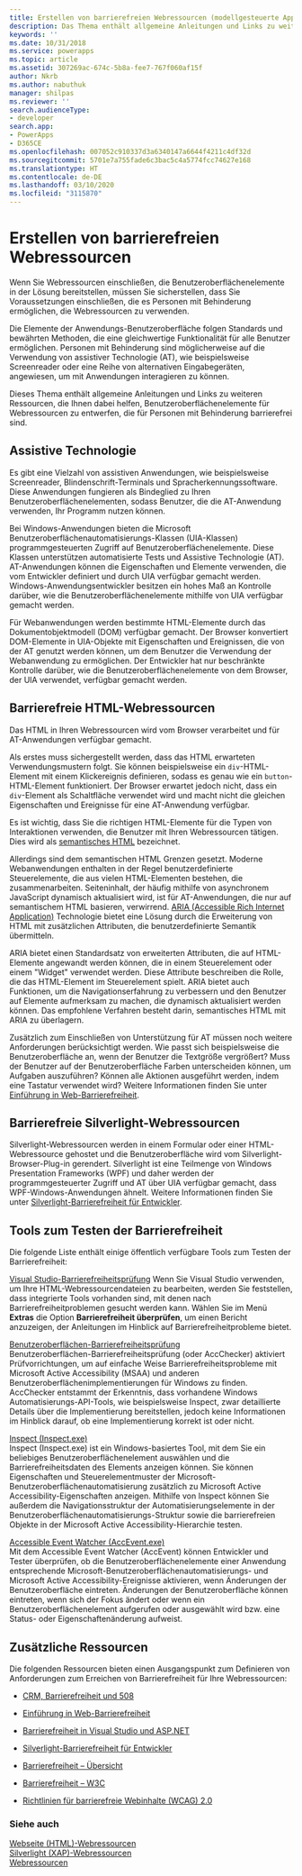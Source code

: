 ```yaml
---
title: Erstellen von barrierefreien Webressourcen (modellgesteuerte Apps) | Microsoft Docs
description: Das Thema enthält allgemeine Anleitungen und Links zu weiteren Ressourcen, die Ihnen dabei helfen, Benutzeroberflächenelemente für Webressourcen zu entwerfen, die für Personen mit Behinderung barrierefrei sind.
keywords: ''
ms.date: 10/31/2018
ms.service: powerapps
ms.topic: article
ms.assetid: 307269ac-674c-5b8a-fee7-767f060af15f
author: Nkrb
ms.author: nabuthuk
manager: shilpas
ms.reviewer: ''
search.audienceType:
- developer
search.app:
- PowerApps
- D365CE
ms.openlocfilehash: 007052c910337d3a6340147a6644f4211c4df32d
ms.sourcegitcommit: 5701e7a755fade6c3bac5c4a5774fcc74627e168
ms.translationtype: HT
ms.contentlocale: de-DE
ms.lasthandoff: 03/10/2020
ms.locfileid: "3115870"
---
```

# <a name="create-accessible-web-resources"></a>Erstellen von barrierefreien Webressourcen

<!-- https://docs.microsoft.com/dynamics365/customer-engagement/developer/create-accessible-web-resources -->


Wenn Sie Webressourcen einschließen, die Benutzeroberflächenelemente in der Lösung bereitstellen, müssen Sie sicherstellen, dass Sie Voraussetzungen einschließen, die es Personen mit Behinderung ermöglichen, die Webressourcen zu verwenden.  
  
 Die Elemente der Anwendungs-Benutzeroberfläche folgen Standards und bewährten Methoden, die eine gleichwertige Funktionalität für alle Benutzer ermöglichen. Personen mit Behinderung sind möglicherweise auf die Verwendung von assistiver Technologie (AT), wie beispielsweise Screenreader oder eine Reihe von alternativen Eingabegeräten, angewiesen, um mit Anwendungen interagieren zu können.  
  
 Dieses Thema enthält allgemeine Anleitungen und Links zu weiteren Ressourcen, die Ihnen dabei helfen, Benutzeroberflächenelemente für Webressourcen zu entwerfen, die für Personen mit Behinderung barrierefrei sind.  
  
<a name="BKMK_AT"></a>   
## <a name="assistive-technology"></a>Assistive Technologie  
 Es gibt eine Vielzahl von assistiven Anwendungen, wie beispielsweise Screenreader, Blindenschrift-Terminals und Spracherkennungssoftware. Diese Anwendungen fungieren als Bindeglied zu Ihren Benutzeroberflächenelementen, sodass Benutzer, die die AT-Anwendung verwenden, Ihr Programm nutzen können.  
  
 Bei Windows-Anwendungen bieten die Microsoft Benutzeroberflächenautomatisierungs-Klassen (UIA-Klassen) programmgesteuerten Zugriff auf Benutzeroberflächenelemente. Diese Klassen unterstützen automatisierte Tests und Assistive Technologie (AT). AT-Anwendungen können die Eigenschaften und Elemente verwenden, die vom Entwickler definiert und durch UIA verfügbar gemacht werden. Windows-Anwendungsentwickler besitzen ein hohes Maß an Kontrolle darüber, wie die Benutzeroberflächenelemente mithilfe von UIA verfügbar gemacht werden.  
  
 Für Webanwendungen werden bestimmte HTML-Elemente durch das Dokumentobjektmodell (DOM) verfügbar gemacht. Der Browser konvertiert DOM-Elemente in UIA-Objekte mit Eigenschaften und Ereignissen, die von der AT genutzt werden können, um dem Benutzer die Verwendung der Webanwendung zu ermöglichen. Der Entwickler hat nur beschränkte Kontrolle darüber, wie die Benutzeroberflächenelemente von dem Browser, der UIA verwendet, verfügbar gemacht werden.  
  
<a name="BKMK_HTMLWebResources"></a>   
## <a name="accessible-html-web-resources"></a>Barrierefreie HTML-Webressourcen  
 Das HTML in Ihren Webressourcen wird vom Browser verarbeitet und für AT-Anwendungen verfügbar gemacht.  
  
 Als erstes muss sichergestellt werden, dass das HTML erwarteten Verwendungsmustern folgt. Sie können beispielsweise ein `div`-HTML-Element mit einem Klickereignis definieren, sodass es genau wie ein `button`-HTML-Element funktioniert. Der Browser erwartet jedoch nicht, dass ein `div`-Element als Schaltfläche verwendet wird und macht nicht die gleichen Eigenschaften und Ereignisse für eine AT-Anwendung verfügbar.  
  
 Es ist wichtig, dass Sie die richtigen HTML-Elemente für die Typen von Interaktionen verwenden, die Benutzer mit Ihren Webressourcen tätigen. Dies wird als [semantisches HTML](https://docs.microsoft.com/microsoft-edge/accessibility) bezeichnet.  
  
 Allerdings sind dem semantischen HTML Grenzen gesetzt. Moderne Webanwendungen enthalten in der Regel benutzerdefinierte Steuerelemente, die aus vielen HTML-Elementen bestehen, die zusammenarbeiten. Seiteninhalt, der häufig mithilfe von asynchronem JavaScript dynamisch aktualisiert wird, ist für AT-Anwendungen, die nur auf semantischem HTML basieren, verwirrend. [ARIA (Accessible Rich Internet Application)](https://docs.microsoft.com/microsoft-edge/accessibility) Technologie bietet eine Lösung durch die Erweiterung von HTML mit zusätzlichen Attributen, die benutzerdefinierte Semantik übermitteln.  
  
 ARIA bietet einen Standardsatz von erweiterten Attributen, die auf HTML-Elemente angewandt werden können, die in einem Steuerelement oder einem "Widget" verwendet werden. Diese Attribute beschreiben die Rolle, die das HTML-Element im Steuerelement spielt. ARIA bietet auch Funktionen, um die Navigationserfahrung zu verbessern und den Benutzer auf Elemente aufmerksam zu machen, die dynamisch aktualisiert werden können. Das empfohlene Verfahren besteht darin, semantisches HTML mit ARIA zu überlagern.  
  
 Zusätzlich zum Einschließen von Unterstützung für AT müssen noch weitere Anforderungen berücksichtigt werden. Wie passt sich beispielsweise die Benutzeroberfläche an, wenn der Benutzer die Textgröße vergrößert? Muss der Benutzer auf der Benutzeroberfläche Farben unterscheiden können, um Aufgaben auszuführen? Können alle Aktionen ausgeführt werden, indem eine Tastatur verwendet wird? Weitere Informationen finden Sie unter [Einführung in Web-Barrierefreiheit](https://docs.microsoft.com/previous-versions/windows/apps/hh452681(v=win.10)).
  
<a name="BKMK_SilverlightWebResources"></a>   
## <a name="accessible-silverlight-web-resources"></a>Barrierefreie Silverlight-Webressourcen  
 Silverlight-Webressourcen werden in einem Formular oder einer HTML-Webressource gehostet und die Benutzeroberfläche wird vom Silverlight-Browser-Plug-in gerendert. Silverlight ist eine Teilmenge von Windows Presentation Frameworks (WPF) und daher werden der programmgesteuerter Zugriff und AT über UIA verfügbar gemacht, dass WPF-Windows-Anwendungen ähnelt. Weitere Informationen finden Sie unter [Silverlight-Barrierefreiheit für Entwickler](https://docs.microsoft.com/previous-versions/windows/).  
  
<a name="BKMK_AccessiblityTestingTools"></a>   
## <a name="accessibility-testing-tools"></a>Tools zum Testen der Barrierefreiheit  
 Die folgende Liste enthält einige öffentlich verfügbare Tools zum Testen der Barrierefreiheit:  
  
 [Visual Studio-Barrierefreiheitsprüfung](https://msdn.microsoft.com/library/ms228004)  <!--TODO No relevant microsoft docs link-->
 Wenn Sie Visual Studio verwenden, um Ihre HTML-Webressourcendateien zu bearbeiten, werden Sie feststellen, dass integrierte Tools vorhanden sind, mit denen nach Barrierefreiheitproblemen gesucht werden kann. Wählen Sie im Menü **Extras** die Option **Barrierefreiheit überprüfen**, um einen Bericht anzuzeigen, der Anleitungen im Hinblick auf Barrierefreiheitprobleme bietet.  
  
 [Benutzeroberflächen-Barrierefreiheitsprüfung](https://acccheck.codeplex.com/)  
 Benutzeroberflächen-Barrierefreiheitsprüfung (oder AccChecker) aktiviert Prüfvorrichtungen, um auf einfache Weise Barrierefreiheitsprobleme mit Microsoft Active Accessibility (MSAA) und anderen Benutzeroberflächenimplementierungen für Windows zu finden. AccChecker entstammt der Erkenntnis, dass vorhandene Windows Automatisierungs-API-Tools, wie beispielsweise Inspect, zwar detaillierte Details über die Implementierung bereitstellen, jedoch keine Informationen im Hinblick darauf, ob eine Implementierung korrekt ist oder nicht.  
  
 [Inspect (Inspect.exe)](https://docs.microsoft.com/windows/desktop/WinAuto/inspect-objects)  
 Inspect (Inspect.exe) ist ein Windows-basiertes Tool, mit dem Sie ein beliebiges Benutzeroberflächenelement auswählen und die Barrierefreiheitsdaten des Elements anzeigen können. Sie können Eigenschaften und Steuerelementmuster der Microsoft-Benutzeroberflächenautomatisierung zusätzlich zu Microsoft Active Accessibility-Eigenschaften anzeigen. Mithilfe von Inspect können Sie außerdem die Navigationsstruktur der Automatisierungselemente in der Benutzeroberflächenautomatisierungs-Struktur sowie die barrierefreien Objekte in der Microsoft Active Accessibility-Hierarchie testen.  
  
 [Accessible Event Watcher (AccEvent.exe)](https://docs.microsoft.com/windows/desktop/WinAuto/accessible-event-watcher)  
 Mit dem Accessible Event Watcher (AccEvent) können Entwickler und Tester überprüfen, ob die Benutzeroberflächenelemente einer Anwendung entsprechende Microsoft-Benutzeroberflächenautomatisierungs- und Microsoft Active Accessibility-Ereignisse aktivieren, wenn Änderungen der Benutzeroberfläche eintreten. Änderungen der Benutzeroberfläche können eintreten, wenn sich der Fokus ändert oder wenn ein Benutzeroberflächenelement aufgerufen oder ausgewählt wird bzw. eine Status- oder Eigenschaftenänderung aufweist.
  
<a name="BKMK_AdditionalResources"></a>   
## <a name="additional-resources"></a>Zusätzliche Ressourcen  
 Die folgenden Ressourcen bieten einen Ausgangspunkt zum Definieren von Anforderungen zum Erreichen von Barrierefreiheit für Ihre Webressourcen:  
  
-   [CRM, Barrierefreiheit und 508](https://blogs.msdn.com/b/devkeydet/archive/2013/01/29/crm-accessibility-and-508.aspx)  
  
-   [Einführung in Web-Barrierefreiheit](https://docs.microsoft.com/previous-versions/windows/apps/hh452681(v=win.10))  
  
-   [Barrierefreiheit in Visual Studio und ASP.NET](https://msdn.microsoft.com/library/ms228004)  <!--TODO No relevant microsoft docs link-->
  
-   [Silverlight-Barrierefreiheit für Entwickler](https://docs.microsoft.com/previous-versions/windows/)  
  
-   [Barrierefreiheit – Übersicht](https://developer.microsoft.com/windows/accessible-apps)  
  
-   [Barrierefreiheit – W3C](https://www.w3.org/standards/webdesign/accessibility)  
  
-   [Richtlinien für barrierefreie Webinhalte (WCAG) 2.0](https://www.w3.org/TR/WCAG20/)  
  
### <a name="see-also"></a>Siehe auch  
 [Webseite (HTML)-Webressourcen](webpage-html-web-resources.md)   
 [Silverlight (XAP)-Webressourcen](/dynamics365/customer-engagement/developer/silverlight-xap-web-resources)<br/>   <!--TODO No relevant topic in powerapps repo-->
 [Webressourcen](web-resources.md)
